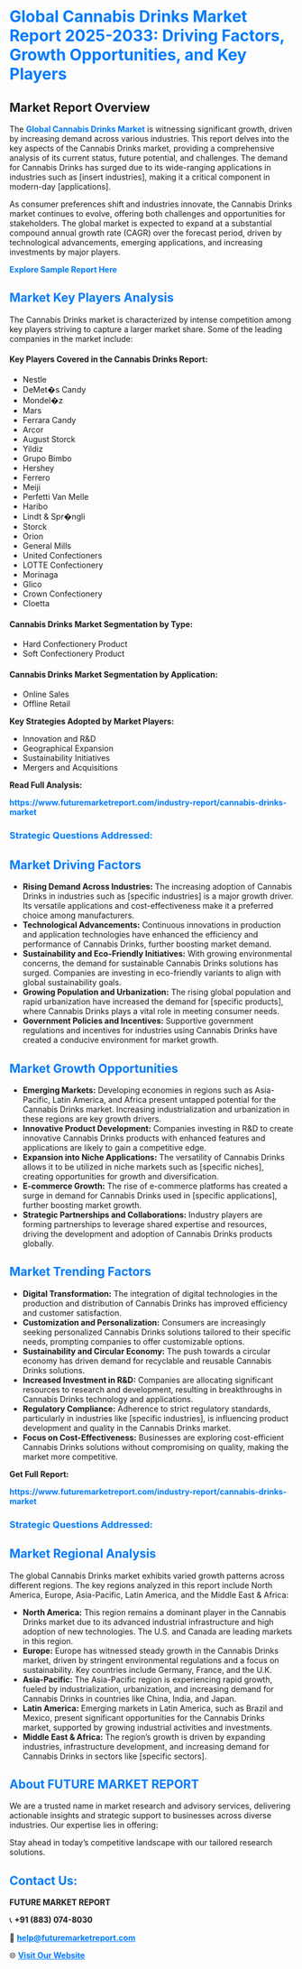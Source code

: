 <h1 style="color: #007BFF;">Global Cannabis Drinks Market Report 2025-2033: Driving Factors, Growth Opportunities, and Key Players</h1>

<section id="overview">
<h2>Market Report Overview</h2>
<p>The <a href="https://www.futuremarketreport.com/industry-report/cannabis-drinks-market" style="color: #007BFF; text-decoration: none;"><strong>Global Cannabis Drinks Market</strong></a> is witnessing significant growth, driven by increasing demand across various industries. This report delves into the key aspects of the Cannabis Drinks market, providing a comprehensive analysis of its current status, future potential, and challenges. The demand for Cannabis Drinks has surged due to its wide-ranging applications in industries such as [insert industries], making it a critical component in modern-day [applications].</p>
<p>As consumer preferences shift and industries innovate, the Cannabis Drinks market continues to evolve, offering both challenges and opportunities for stakeholders. The global market is expected to expand at a substantial compound annual growth rate (CAGR) over the forecast period, driven by technological advancements, emerging applications, and increasing investments by major players.</p>
</section>

<section id="overview">
<p><a href="https://www.futuremarketreport.com/request-sample/reportId=36682" style="color: #007BFF; text-decoration: none;"><strong>Explore Sample Report Here</strong></a></p>
</section>

<section id="key-players">
<h2 style="color: #007BFF;">Market Key Players Analysis</h2>
<p>The Cannabis Drinks market is characterized by intense competition among key players striving to capture a larger market share. Some of the leading companies in the market include:</p>
<h4>Key Players Covered in the Cannabis Drinks Report:</h4>
<ul><li>Nestle</li><li>DeMet�s Candy</li><li>Mondel�z</li><li>Mars</li><li>Ferrara Candy</li><li>Arcor</li><li>August Storck</li><li>Yildiz</li><li>Grupo Bimbo</li><li>Hershey</li><li>Ferrero</li><li>Meiji</li><li>Perfetti Van Melle</li><li>Haribo</li><li>Lindt &amp; Spr�ngli</li><li>Storck</li><li>Orion</li><li>General Mills</li><li>United Confectioners</li><li>LOTTE Confectionery</li><li>Morinaga</li><li>Glico</li><li>Crown Confectionery</li><li>Cloetta</li></ul>
<h4>Cannabis Drinks Market Segmentation by Type:</h4>
<ul><li>Hard Confectionery Product</li><li>Soft Confectionery Product</li></ul>

<h4>Cannabis Drinks Market Segmentation by Application:</h4>
<ul><li>Online Sales</li><li>Offline Retail</li></ul>
<p><strong>Key Strategies Adopted by Market Players:</strong></p>
<ul>
<li>Innovation and R&D</li>
<li>Geographical Expansion</li>
<li>Sustainability Initiatives</li>
<li>Mergers and Acquisitions</li>
</ul>
</section>

<section>
<p><strong>Read Full Analysis: </strong></p><a href="https://www.futuremarketreport.com/industry-report/cannabis-drinks-market" style="color: #007BFF; text-decoration: none;"><strong>https://www.futuremarketreport.com/industry-report/cannabis-drinks-market</strong></a>
<h3 style="color: #007BFF;">Strategic Questions Addressed:</h3>
</section>

<section id="driving-factors">
<h2 style="color: #007BFF;">Market Driving Factors</h2>
<ul>
<li><strong>Rising Demand Across Industries:</strong> The increasing adoption of Cannabis Drinks in industries such as [specific industries] is a major growth driver. Its versatile applications and cost-effectiveness make it a preferred choice among manufacturers.</li>
<li><strong>Technological Advancements:</strong> Continuous innovations in production and application technologies have enhanced the efficiency and performance of Cannabis Drinks, further boosting market demand.</li>
<li><strong>Sustainability and Eco-Friendly Initiatives:</strong> With growing environmental concerns, the demand for sustainable Cannabis Drinks solutions has surged. Companies are investing in eco-friendly variants to align with global sustainability goals.</li>
<li><strong>Growing Population and Urbanization:</strong> The rising global population and rapid urbanization have increased the demand for [specific products], where Cannabis Drinks plays a vital role in meeting consumer needs.</li>
<li><strong>Government Policies and Incentives:</strong> Supportive government regulations and incentives for industries using Cannabis Drinks have created a conducive environment for market growth.</li>
</ul>
</section>

<section id="growth-opportunities">
<h2 style="color: #007BFF;">Market Growth Opportunities</h2>
<ul>
<li><strong>Emerging Markets:</strong> Developing economies in regions such as Asia-Pacific, Latin America, and Africa present untapped potential for the Cannabis Drinks market. Increasing industrialization and urbanization in these regions are key growth drivers.</li>
<li><strong>Innovative Product Development:</strong> Companies investing in R&D to create innovative Cannabis Drinks products with enhanced features and applications are likely to gain a competitive edge.</li>
<li><strong>Expansion into Niche Applications:</strong> The versatility of Cannabis Drinks allows it to be utilized in niche markets such as [specific niches], creating opportunities for growth and diversification.</li>
<li><strong>E-commerce Growth:</strong> The rise of e-commerce platforms has created a surge in demand for Cannabis Drinks used in [specific applications], further boosting market growth.</li>
<li><strong>Strategic Partnerships and Collaborations:</strong> Industry players are forming partnerships to leverage shared expertise and resources, driving the development and adoption of Cannabis Drinks products globally.</li>
</ul>
</section>

<section id="trending-factors">
<h2 style="color: #007BFF;">Market Trending Factors</h2>
<ul>
<li><strong>Digital Transformation:</strong> The integration of digital technologies in the production and distribution of Cannabis Drinks has improved efficiency and customer satisfaction.</li>
<li><strong>Customization and Personalization:</strong> Consumers are increasingly seeking personalized Cannabis Drinks solutions tailored to their specific needs, prompting companies to offer customizable options.</li>
<li><strong>Sustainability and Circular Economy:</strong> The push towards a circular economy has driven demand for recyclable and reusable Cannabis Drinks solutions.</li>
<li><strong>Increased Investment in R&D:</strong> Companies are allocating significant resources to research and development, resulting in breakthroughs in Cannabis Drinks technology and applications.</li>
<li><strong>Regulatory Compliance:</strong> Adherence to strict regulatory standards, particularly in industries like [specific industries], is influencing product development and quality in the Cannabis Drinks market.</li>
<li><strong>Focus on Cost-Effectiveness:</strong> Businesses are exploring cost-efficient Cannabis Drinks solutions without compromising on quality, making the market more competitive.</li>
</ul>
</section>

<section>
<p><strong>Get Full Report: </strong></p><a href="https://www.futuremarketreport.com/industry-report/cannabis-drinks-market" style="color: #007BFF; text-decoration: none;"><strong>https://www.futuremarketreport.com/industry-report/cannabis-drinks-market</strong></a>
<h3 style="color: #007BFF;">Strategic Questions Addressed:</h3>
</section>


<section id="regional-analysis">
<h2 style="color: #007BFF;">Market Regional Analysis</h2>
<p>The global Cannabis Drinks market exhibits varied growth patterns across different regions. The key regions analyzed in this report include North America, Europe, Asia-Pacific, Latin America, and the Middle East & Africa:</p>
<ul>
<li><strong>North America:</strong> This region remains a dominant player in the Cannabis Drinks market due to its advanced industrial infrastructure and high adoption of new technologies. The U.S. and Canada are leading markets in this region.</li>
<li><strong>Europe:</strong> Europe has witnessed steady growth in the Cannabis Drinks market, driven by stringent environmental regulations and a focus on sustainability. Key countries include Germany, France, and the U.K.</li>
<li><strong>Asia-Pacific:</strong> The Asia-Pacific region is experiencing rapid growth, fueled by industrialization, urbanization, and increasing demand for Cannabis Drinks in countries like China, India, and Japan.</li>
<li><strong>Latin America:</strong> Emerging markets in Latin America, such as Brazil and Mexico, present significant opportunities for the Cannabis Drinks market, supported by growing industrial activities and investments.</li>
<li><strong>Middle East & Africa:</strong> The region’s growth is driven by expanding industries, infrastructure development, and increasing demand for Cannabis Drinks in sectors like [specific sectors].</li>
</ul>
</section>

<footer>
<h2 style="color: #007BFF;">About FUTURE MARKET REPORT</h2>
<p>We are a trusted name in market research and advisory services, delivering actionable insights and strategic support to businesses across diverse industries. Our expertise lies in offering:</p>

<p>Stay ahead in today’s competitive landscape with our tailored research solutions.</p>

<h2 style="color: #007BFF;">Contact Us:</h2>
<p><strong>FUTURE MARKET REPORT</strong></p>
<p>📞 <strong>+91 (883) 074-8030</strong></p>
<p>📧 <strong><a href="mailto:help@futuremarketreport.com" style="color: #007BFF;">help@futuremarketreport.com</a></strong></p>
<p>🌐 <strong><a href="https://www.futuremarketreport.com/" style="color: #007BFF;">Visit Our Website</a></strong></p>
</footer>